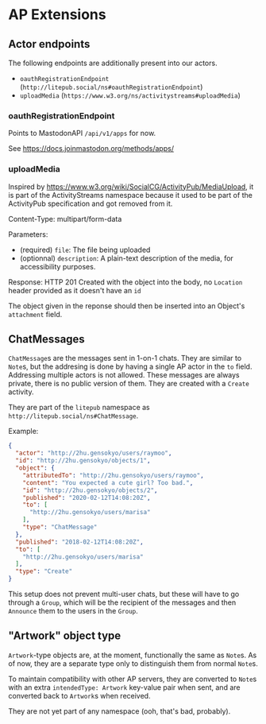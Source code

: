 # AP Extensions
## Actor endpoints

The following endpoints are additionally present into our actors.

- `oauthRegistrationEndpoint` (`http://litepub.social/ns#oauthRegistrationEndpoint`)
- `uploadMedia` (`https://www.w3.org/ns/activitystreams#uploadMedia`)

### oauthRegistrationEndpoint

Points to MastodonAPI `/api/v1/apps` for now.

See <https://docs.joinmastodon.org/methods/apps/>

### uploadMedia

Inspired by <https://www.w3.org/wiki/SocialCG/ActivityPub/MediaUpload>, it is part of the ActivityStreams namespace because it used to be part of the ActivityPub specification and got removed from it.

Content-Type: multipart/form-data

Parameters:
- (required) `file`: The file being uploaded
- (optionnal) `description`: A plain-text description of the media, for accessibility purposes.

Response: HTTP 201 Created with the object into the body, no `Location` header provided as it doesn't have an `id`

The object given in the reponse should then be inserted into an Object's `attachment` field.

## ChatMessages

`ChatMessage`s are the messages sent in 1-on-1 chats. They are similar to
`Note`s, but the addresing is done by having a single AP actor in the `to`
field. Addressing multiple actors is not allowed. These messages are always
private, there is no public version of them. They are created with a `Create`
activity.

They are part of the `litepub` namespace as `http://litepub.social/ns#ChatMessage`.

Example:

```json
{
  "actor": "http://2hu.gensokyo/users/raymoo",
  "id": "http://2hu.gensokyo/objects/1",
  "object": {
    "attributedTo": "http://2hu.gensokyo/users/raymoo",
    "content": "You expected a cute girl? Too bad.",
    "id": "http://2hu.gensokyo/objects/2",
    "published": "2020-02-12T14:08:20Z",
    "to": [
      "http://2hu.gensokyo/users/marisa"
    ],
    "type": "ChatMessage"
  },
  "published": "2018-02-12T14:08:20Z",
  "to": [
    "http://2hu.gensokyo/users/marisa"
  ],
  "type": "Create"
}
```

This setup does not prevent multi-user chats, but these will have to go through
a `Group`, which will be the recipient of the messages and then `Announce` them
to the users in the `Group`.

## "Artwork" object type

`Artwork`-type objects are, at the moment, functionally the same as `Note`s. As
of now, they are a separate type only to distinguish them from normal `Note`s.

To maintain compatibility with other AP servers, they are converted to `Note`s
with an extra `intendedType: Artwork` key-value pair when sent, and are converted
back to `Artwork`s when received.

They are not yet part of any namespace (ooh, that's bad, probably).